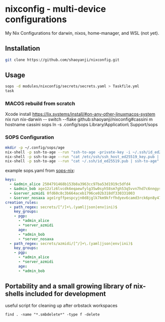 # nixconfig - multi-device configurations

My Nix Configurations for darwin, nixos, home-manager, and WSL (not yet).

## Installation

```bash
git clone https://github.com/shaoyanji/nixconfig.git
```

## Usage

```bash
sops -d modules/nixconfig/secrets/secrets.yaml > Taskfile.yml
task
```
### MACOS rebuild from scratch
Xcode install
https://lix.systems/install/#on-any-other-linuxmacos-system
nix run nix-darwin -- switch --flake github:shaoyanji/nixconfig#cassini
m hostname cassini
sops
ln -s .config/sops Library/Application\ Support/sops
### SOPS Configuration

```bash
mkdir -p ~/.config/sops/age
nix-shell -p ssh-to-age --run "ssh-to-age -private-key -i ~/.ssh/id_ed25519 > ~/.config/sops/age/keys.txt"
nix-shell -p ssh-to-age --run "cat /etc/ssh/ssh_host_ed25519_key.pub | ssh-to-age"
nix-shell -p ssh-to-age --run "cat ~/.ssh/id_ed25519.pub | ssh-to-age"   
```
example sops.yaml from [sops-nix](https://github.com/Mic92/sops-nix):
```yaml
keys:
  - &admin_alice 2504791468b153b8a3963cc97ba53d1919c5dfd4
  - &admin_bob age12zlz6lvcdk6eqaewfylg35w0syh58sm7gh53q5vvn7hd7c6nngyseftjxl
  - &server_azmidi 0fd60c8c3b664aceb1796ce02b318df330331003
  - &server_nosaxa age1rgffpespcyjn0d8jglk7km9kfrfhdyev6camd3rck6pn8y47ze4sug23v3
creation_rules:
  - path_regex: secrets/[^/]+\.(yaml|json|env|ini)$
    key_groups:
    - pgp:
      - *admin_alice
      - *server_azmidi
      age:
      - *admin_bob
      - *server_nosaxa
  - path_regex: secrets/azmidi/[^/]+\.(yaml|json|env|ini)$
    key_groups:
    - pgp:
      - *admin_alice
      - *server_azmidi
      age:
      - *admin_bob
```

## Portability and a small growing library of nix-shells included for development
useful script for cleaning up after orbstack workspaces
```
find . -name "*.smbdelete*" -type f -delete
```
